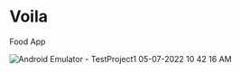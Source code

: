 # Voila
Food App

![Android Emulator - TestProject1 05-07-2022 10 42 16 AM](https://user-images.githubusercontent.com/60069219/177256177-3e848eb8-338b-4c26-9220-ace1743c826f.png)
